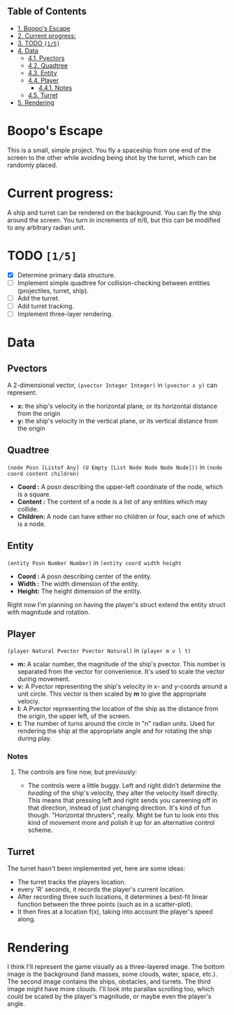 <div id="table-of-contents">
<h2>Table of Contents</h2>
<div id="text-table-of-contents">
<ul>
<li><a href="#orgheadline1">1. Boopo's Escape</a></li>
<li><a href="#orgheadline2">2. Current progress:</a></li>
<li><a href="#orgheadline3">3. <span class="todo nilTODO">TODO</span> <code>[1/5]</code></a></li>
<li><a href="#orgheadline11">4. Data</a>
<ul>
<li><a href="#orgheadline4">4.1. Pvectors</a></li>
<li><a href="#orgheadline5">4.2. Quadtree</a></li>
<li><a href="#orgheadline6">4.3. Entity</a></li>
<li><a href="#orgheadline9">4.4. Player</a>
<ul>
<li><a href="#orgheadline8">4.4.1. Notes</a></li>
</ul>
</li>
<li><a href="#orgheadline10">4.5. Turret</a></li>
</ul>
</li>
<li><a href="#orgheadline12">5. Rendering</a></li>
</ul>
</div>
</div>

# Boopo's Escape<a id="orgheadline1"></a>

This is a small, simple project. You fly a spaceship from one end of the screen to the other while avoiding being shot by the turret, which can be randomly placed.

# Current progress:<a id="orgheadline2"></a>

A ship and turret can be rendered on the background. You can fly the ship around the screen. You turn in increments of π/6, but this can be modified to any arbitrary radian unit.

# TODO <code>[1/5]</code><a id="orgheadline3"></a>

-   [X] Determine primary data structure.
-   [ ] Implement simple quadtree for collision-checking between entities (projectiles, turret, ship).
-   [ ] Add the turret.
-   [ ] Add turret tracking.
-   [ ] Implement three-layer rendering.

# Data<a id="orgheadline11"></a>

## Pvectors<a id="orgheadline4"></a>

A 2-dimensional vector, `(pvector Integer Integer)` in `(pvector x y)` can represent:

-   **x:** the ship's velocity in the horizontal plane, or its horizontal distance from the origin
-   **y:** the ship's velocity in the vertical plane, or its vertical distance from the origin

## Quadtree<a id="orgheadline5"></a>

`(node Posn [Listof Any] (U Empty [List Node Node Node Node]))`
in `(node coord content children)`

-   **Coord   :** A posn describing the upper-left coordinate of the node, which is a square.
-   **Content :** The content of a node is a list of any entities which may collide.
-   **Children:** A node can have either no children or four, each one of which is a node.

## Entity<a id="orgheadline6"></a>

`(entity Posn Number Number)`
in `(entity coord width height`

-   **Coord :** A posn describing center of the entity.
-   **Width :** The width dimension of the entity.
-   **Height:** The height dimension of the entity.

Right now I'm planning on having the player's struct extend the entity struct with magnitude and rotation.

## Player<a id="orgheadline9"></a>

`(player Natural Pvector Pvector Natural)` 
in `(player m v l t)`

-   **m:** A scalar number, the magnitude of the ship's pvector. This number is separated from the vector for convenience. It's used to scale the vector during movement.
-   **v:** A Pvector representing the ship's velocity in x- and y-coords around a unit circle. This vector is then scaled by **m** to give the appropriate velociy.
-   **l:** A Pvector representing the location of the ship as the distance from the origin, the upper left, of the screen.
-   **t:** The number of turns around the circle in "n" radian units. Used for rendering the ship at the appropriate angle and for rotating the ship during play.

### Notes<a id="orgheadline8"></a>

1.  The controls are fine now, but previously:

    -   The controls were a little buggy. Left and right didn't determine the *heading* of the ship's velocity, they alter the velocity itself directly. This means that pressing left and right sends you careening off in that direction, instead of just changing direction. It's kind of fun though. "Horizontal thrusters", really. Might be fun to look into this kind of movement more and polish it up for an alternative control scheme.

## Turret<a id="orgheadline10"></a>

The turret hasn't been implemented yet, here are some ideas:

-   The turret tracks the players location.
-   every 'R' seconds, it records the player's current location.
-   After recording three such locations, it determines a best-fit linear function between the three points (such as in a scatter-plot).
-   It then fires at a location f(x), taking into account the player's speed along.

# Rendering<a id="orgheadline12"></a>

I think I'll represent the game visually as a three-layered image. The bottom image is the background (land masses, some clouds, water, space, etc.). The second image contains the ships, obstacles, and turrets. The third image might have more clouds.
I'll look into parallax scrolling too, which could be scaled by the player's magnitude, or maybe even the player's angle.
